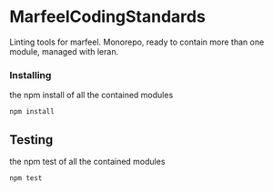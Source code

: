 # MarfeelCodingStandards

Linting tools for marfeel.
Monorepo, ready to contain more than one module, managed with leran.

### Installing
the npm install of all the contained modules

```
npm install
```

## Testing
the npm test of all the contained modules
```
npm test
```